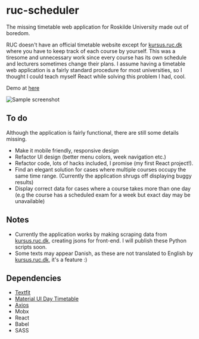 # ruc-scheduler
The missing timetable web application for Roskilde University made out of boredom.

RUC doesn't have an official timetable website except for [kursus.ruc.dk](https://kursus.ruc.dk) where you have to keep track of each course by yourself. This was a tiresome and unnecessary work since every course has its own schedule and lecturers sometimes change their plans. I assume having a timetable web application is a fairly standard procedure for most universities, so I thought I could teach myself React while solving this problem I had, cool.

Demo at [here](https://turkmenog.lu/ruc-scheduler/)

![Sample screenshot](https://turkmenog.lu/ruc-screenshot.png)

## To do
Although the application is fairly functional, there are still some details missing.

  * Make it mobile friendly, responsive design
  * Refactor UI design (better menu colors, week navigation etc.)
  * Refactor code, lots of hacks included, I promise (my first React project!).
  * Find an elegant solution for cases where multiple courses occupy the same time range. (Currently the application shrugs off displaying buggy results)
  * Display correct data for cases where a course takes more than one day (e.g the course has a scheduled exam for a week but exact day may be unavailable)

## Notes
* Currently the application works by making scraping data from [kursus.ruc.dk](https://kursus.ruc.dk), creating jsons for front-end. I will publish these Python scripts soon.
* Some texts may appear Danish, as these are not translated to English by [kursus.ruc.dk](https://kursus.ruc.dk), it's a feature :)

## Dependencies
* [Textfit](https://github.com/STRML/textFit)
* [Material UI Day Timetable](https://www.npmjs.com/package/material-ui-day-time-table)
* [Axios](https://www.npmjs.com/package/axios)
* Mobx
* React
* Babel
* SASS
